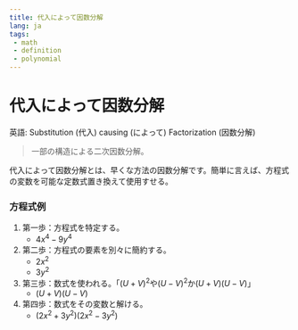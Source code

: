 ```yaml
---
title: 代入によって因数分解
lang: ja
tags:
 - math
 - definition
 - polynomial
---
```

# 代入によって因数分解
英語: Substitution (代入) causing  (によって) Factorization (因数分解)

> 一部の構造による二次因数分解。

代入によって因数分解とは、早くな方法の因数分解です。簡単に言えば、方程式の変数を可能な定数式置き換えて使用すせる。

### 方程式例
1. 第一歩：方程式を特定する。
	- $4x^4-9y^4$
2. 第二歩：方程式の要素を別々に簡約する。
	 - $2x^2$
	 - $3y^2$
3. 第三歩：数式を使われる。「$(U+V)^2$や$(U-V)^2$か$(U+V)(U-V)$」
	- $(U+V)(U-V)$
4. 第四歩：数式をその変数と解ける。
	- $(2x^2+3y^2)(2x^2-3y^2)$